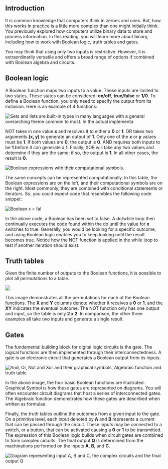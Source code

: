 ## Introduction

It is common knowledge that computers think in zeroes and ones. But, how this works in practice is a little more complex than one might initially think. You previously explored how computers utilize binary data to store and process information. In this reading, you will learn more about binary, including how to work with Boolean logic, truth tables and gates.

You may think that using only two inputs is restrictive. However, it is extraordinarily versatile and offers a broad range of options if combined with Boolean algebra and circuits.

## Boolean logic

A Boolean function maps two inputs to a value. These inputs are limited to two states. These states can be considered: **on/off**, **true/false** or **1/0**. To define a Boolean function, you only need to specify the output from its inclusion. Here is an example of 4 functions:

![Sets and lists are built-in types in many languages with a general overarching theme common to most. In the actual implementa](https://d3c33hcgiwev3.cloudfront.net/imageAssetProxy.v1/OgBEprqsSKeZi3mWaXCPqQ_c6894692abf340f9996aabe6100dfce1_Binary.png?expiry=1719878400000&hmac=HMSKS9I4EJubM8jzQFsJoABu4zvPcaJ9Ok_nrdoDV_4)

NOT takes in one value **x** and resolves it to either a **0** or **1**. OR takes two arguments **(x, y)** to generate an output of **1**. Only one of the **x** or **y** values must be **1**. If both values are **0**, the output is **0**. AND requires both inputs to be **1** before it can generate a **1**. Finally, XOR will take any two values and determine if they are the same; if so, the output is **1**. In all other cases, the result is **0**.

![Boolean expressions with their computational symbols.](https://d3c33hcgiwev3.cloudfront.net/imageAssetProxy.v1/OPSVHWj5RnqGwPnZFSZ9xw_96d21456ebdb46809fd38fa860083be1_NOT.png?expiry=1719878400000&hmac=9jf7UKQxuwfo7ISma5x8gko-DfziRgRd73JMvgMRIb0)

The same concepts can be represented computationally. In this table, the Boolean expressions are on the left, and their computational symbols are on the right. Most commonly, they are combined with conditional statements or iterators. So, you could expect code that resembles the following code snippet:

![Boolean x = fal](https://d3c33hcgiwev3.cloudfront.net/imageAssetProxy.v1/iJbteSonQoyY9P0y--Y1tQ_94fb385257d84ea180f74dd398aa9de1_Working-in-binary-image-3-3-.png?expiry=1719878400000&hmac=kWd9gXmpv_Qj_JXkGm6o7WEu_BlBYFLFbgS4Ja4yhik)

In the above code, a Boolean has been set to false. A do/while loop then continually executes the code found within the do until the value for **x** switches to true. Generally, you would be looking for a specific outcome, and using Boolean logic enables you to keep looking until the result becomes true. Notice how the NOT function is applied in the while loop to test if another iteration should exist.

## Truth tables

Given the finite number of outputs to the Boolean functions, it is possible to plot all permutations to a table.

![](https://d3c33hcgiwev3.cloudfront.net/imageAssetProxy.v1/joEg-wF-R3q4k5wSmm_BKw_215fbf20b7814a47a93a461a348513a1_boolean.png?expiry=1719878400000&hmac=byG-1zwy6gasjYfkH05wT-sgOrxICLkB49cWEpKiEa4)

This image demonstrates all the permutations for each of the Boolean functions. The **X** and **Y** columns denote whether it receives a **0** or **1**, and the **XY** indicates the eventual outcome. The NOT function only has one output and input, so the table is only **2 x 2**. In comparison, the other three examples all take two inputs and generate a single result.

## Gates

The fundamental building block for digital logic circuits is the gate. The logical functions are then implemented through their interconnectedness. A gate is an electronic circuit that generates a Boolean output from its inputs.

![And, Or, Not and Xor and their graphical symbols, Algebraic function and truth table](https://d3c33hcgiwev3.cloudfront.net/imageAssetProxy.v1/YhVuV34KQFmnfv3l7zbIkw_8da89ab4e0f340008d3a4f7002b76fe1_Picture3.png?expiry=1719878400000&hmac=6u4z3ozPhX-rB_xydMlL8fTTiWtZ0w8exMT23cf2Tgg)

In the above image, the four basic Boolean functions are illustrated. Graphical Symbol is how these gates are represented on diagrams. You will often encounter circuit diagrams that host a series of interconnected gates. The Algebraic function demonstrates how these gates are described when written as formulae.

Finally, the truth tables outline the outcomes from a given input to the gate. On a primitive level, each input denoted by **A** and **B** represents a current that can be passed through the circuit. These inputs may be connected to a switch, or a button, that can be activated causing a **0** or **1** to be transmitted. The expression of this Boolean logic builds when circuit gates are combined to form complex circuits. The final output **Q** is determined from the machinations performed on the inputs **A**, **B**, and **C**.

![Diagram representing input A, B and C, the complex circuits and the final output Q](https://d3c33hcgiwev3.cloudfront.net/imageAssetProxy.v1/NHCHOlN-TOCr9fU2po8S2g_4a75cc5e511346c6b2d4b20ed55d10e1_Picture-2-1-.png?expiry=1719878400000&hmac=UgLfgpFSQqTThtRizdn9rghleTyWQF7j6O3Ox5SJDKE)